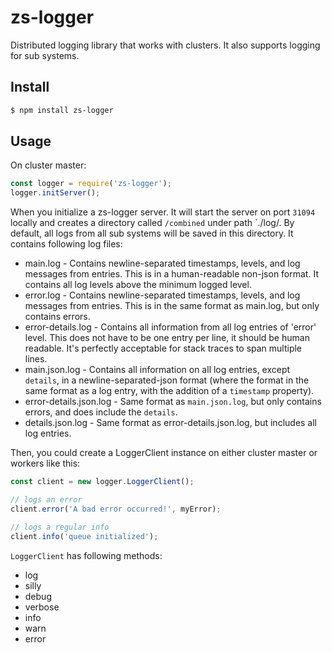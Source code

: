 # zs-logger

Distributed logging library that works with clusters. It also supports logging for sub systems.

## Install
```bash
$ npm install zs-logger
```
## Usage
On cluster master: 
```javascript
const logger = require('zs-logger');
logger.initServer();
```
When you initialize a zs-logger server. It will start the server on port `31094` locally and creates a directory called `/combined` under path `./log/. By default, all logs from all sub systems will be saved in this directory. It contains following log files:
* main.log - Contains newline-separated timestamps, levels, and log messages from entries. This is in a human-readable non-json format. It contains all log levels above the minimum logged level.
* error.log - Contains newline-separated timestamps, levels, and log messages from entries. This is in the same format as main.log, but only contains errors.
* error-details.log - Contains all information from all log entries of 'error' level. This does not have to be one entry per line, it should be human readable. It's perfectly acceptable for stack traces to span multiple lines.
* main.json.log - Contains all information on all log entries, except `details`, in a newline-separated-json format (where the format in the same format as a log entry, with the addition of a `timestamp` property).
* error-details.json.log - Same format as `main.json.log`, but only contains errors, and does include the `details`.
* details.json.log -  Same format as error-details.json.log, but includes all log entries.

Then, you could create a LoggerClient instance on either cluster master or workers like this:
```javascript
const client = new logger.LoggerClient();

// logs an error
client.error('A bad error occurred!', myError);

// logs a regular info
client.info('queue initialized');
```

`LoggerClient` has following methods:
* log
* silly
* debug
* verbose
* info
* warn
* error
